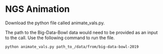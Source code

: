 # NGS Animation

Download the python file called animate_vals.py. 

The path to the Big-Data-Bowl data would need to be provided as an input to the call. Use the following command to run the file. 

```
python animate_vals.py path_to_/data/from/big-data-bowl-2019
```